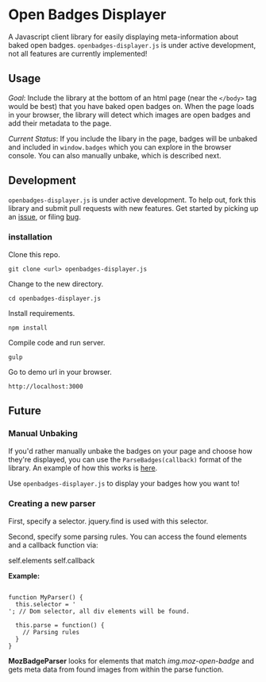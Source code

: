 # Open Badges Displayer
A Javascript client library for easily displaying meta-information about baked open badges. `openbadges-displayer.js` is under active development, not all features are currently implemented!

## Usage

_Goal_: Include the library at the bottom of an html page (near the `</body>` tag would be best) that you have baked open badges on. When the page loads in your browser, the library will detect which images are open badges and add their metadata to the page.

_Current Status_: If you include the libary in the page, badges will be unbaked and included in `window.badges` which you can explore in the browser console. You can also manually unbake, which is described next.

## Development

`openbadges-displayer.js` is under active development. To help out, fork this library and submit pull requests with new features. Get started by picking up an [issue](http://github.com/cmcavoy/openbadges-displayer.js/issues), or filing [bug](http://github.com/cmcavoy/openbadges-displayer.js/issues).

### installation

Clone this repo.

`git clone <url> openbadges-displayer.js`

Change to the new directory.

`cd openbadges-displayer.js`

Install requirements.

`npm install`

Compile code and run server.

`gulp`

Go to demo url in your browser.

`http://localhost:3000`

## Future

### Manual Unbaking

If you'd rather manually unbake the badges on your page and choose how they're displayed, you can use the `ParseBadges(callback)` format of the library. An example of how this works is [here](https://github.com/cmcavoy/openbadges-displayer.js/blob/master/resources/demoApp.js).

Use `openbadges-displayer.js` to display your badges how you want to!

### Creating a new parser

First, specify a selector. jquery.find is used with this selector.

Second, specify some parsing rules. You can access the found elements and a callback
function via:

self.elements
self.callback

**Example:**

<pre><code>
function MyParser() {
  this.selector = '<div>'; // Dom selector, all div elements will be found.

  this.parse = function() {
    // Parsing rules
  }
}
</pre></code>

**MozBadgeParser** looks for elements that match *img.moz-open-badge* and gets
meta data from found images from within the parse function.